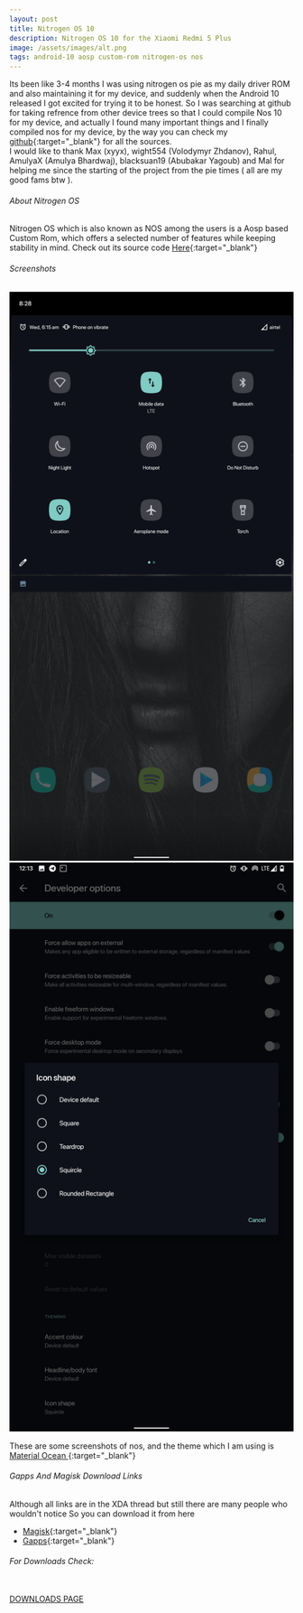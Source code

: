 ```yaml
---
layout: post
title: Nitrogen OS 10
description: Nitrogen OS 10 for the Xiaomi Redmi 5 Plus
image: /assets/images/alt.png
tags: android-10 aosp custom-rom nitrogen-os nos
---
```


Its been like 3-4 months I was using nitrogen os pie as my daily driver ROM and also maintaining it for my device, and suddenly when the Android 10 released I got excited for trying it to be honest. So I was searching at github for taking refrence from other device trees so that I could compile Nos 10 for my device, and actually I found many important things and I finally compiled nos for my device, by the way you can check my [github](https://github.com/PrateekPunetha){:target="_blank"}  for all the sources. <br>
I would like to thank Max (xyyx), wight554 (Volodymyr Zhdanov), Rahul, AmulyaX (Amulya Bhardwaj),  blacksuan19 (Abubakar Yagoub) and Mal  for helping me since the starting of the project from the pie times ( all are my good fams btw ).

###### About Nitrogen OS

Nitrogen OS which is also known as NOS among the users is a Aosp based Custom Rom, which offers a selected number of features while keeping stability in mind. Check out its source code [Here](https://github.com/nitrogen-project){:target="_blank"}
 
###### Screenshots

<div class="row 200%">
    <div class="6u 12u$(medium)">
    <img src="/assets/images/10qs.png" alt="Qs Tiles">
    </div>
    <div class="6u 12u$(medium)">
    <img src="/assets/images/icon.png" alt="Qs Tiles Customization">
    </div>
</div>
 
These are some screenshots of nos, and the theme which I am using is [Material Ocean ](https://prateekpunetha.me/material-ocean/){:target="_blank"}

###### Gapps And Magisk Download Links

Although all links are in the XDA thread but still there are many people who wouldn't notice So you can download it from here

- [Magisk](https://github.com/topjohnwu/magisk_files/blob/canary/magisk-release.zip){:target="_blank"}
- [Gapps](https://sourceforge.net/projects/opengapps/files/arm64/){:target="_blank"}


###### For Downloads Check: 


<br>
<a href="{{ site.url }}/Nos10" class="button fit special">DOWNLOADS PAGE</a>
<br> <br><br>
